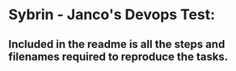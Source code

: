 # Sybrin - Janco's Devops Test:

## Included in the readme is all the steps and filenames required to reproduce the tasks.
